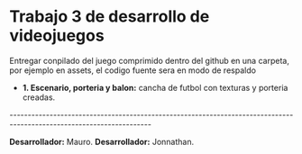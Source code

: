 # Trabajo 3 de desarrollo de videojuegos

Entregar conpilado del juego comprimido dentro del github en una carpeta, por ejemplo en assets,  el codigo fuente sera en modo de respaldo

- **1. Escenario, porteria y balon:** cancha de futbol con texturas y porteria creadas.


 


*---------------------------------------------------------------------------------------------------------------------*



**Desarrollador:** Mauro.
**Desarrollador:** Jonnathan.


